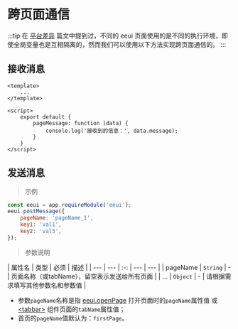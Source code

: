 # 跨页面通信 <Tag date="20200709" value="2.3.9+"/>

:::tip
在 [平台差异](./difference.html) 篇文中提到过，不同的 eeui 页面使用的是不同的执行环境，即使全局变量也是互相隔离的，然而我们可以使用以下方法实现跨页面通信的。
:::

## 接收消息

```vue
<template>
	...
</template>

<script>
    export default {
        pageMessage: function (data) {
            console.log('接收到的信息：', data.message);
        }
    }
</script>
```

## 发送消息

> 示例

```js
const eeui = app.requireModule('eeui');
eeui.postMessage({
    pageName: 'pageName_1',
    key1: 'val1',
    key2: 'val3',
});
```

> 参数说明

| 属性名 | 类型 | 必须 | 描述 |
| --- | --- | :-: | --- | --- |
| pageName | `String` | - | 页面名称（或tabName），留空表示发送给所有页面 |
| ... | `Object` | - | 请根据需求填写其他参数名和参数值 |


* 参数`pageName`名称是指 [eeui.openPage](../module/newPage.html#eeui-openpage) 打开页面时的`pageName`属性值 或 [&lt;tabbar&gt;](../component/tabbar.html#配置参数-tabpages) 组件页面的`tabName`属性值；
* 首页的`pageName`值默认为：`firstPage`。